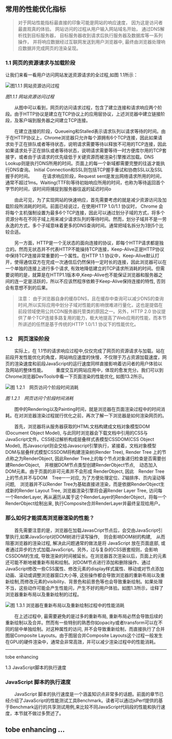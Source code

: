##  常用的性能优化指标
>   对于网站性能指标最直接的印象可能是网站的响应速度，
>   因为这是访问者最直观真的体验。
>   网站访问的过程从用户输入网站域名开始，
>   通过DNS解析找到目标服务器，
>   目标服务器收到请求后执行服务器及数据库等一系列操作，
>   并将响应数据经过互联网发送到用户浏览器中,
>   最终由浏览器处理响应数据并完成网页的渲染呈现。

### 1.1 网页的资源请求与加载阶段

让我们来看一看用户访问网站发送资源请求的全过程,如图 1.1所示：

![图1.1.1 网站资源访问过程](http://optimization.ivuex.tech/img/chromeDevToolsTiming.png)

*图1.1.1 网站资源访问过程*

　　从图中可以看到，网页的访问请求过程，包含了建立连接和请求响应两个阶段。由于HTTP协议是建立在TCP协议上的应用层协议，上述浏览器中建立链接阶段，及客户端到服务器之间建立TCP连接。

　　在建立连接的阶段，Queueing和Stalled表示请求队列以请求等待的时间。由于在HTTP协议上，Chrome浏览器只允许每个源拥有6个TCP连接，因此如果请求处于正在排队或者等待状态，说明请求需要等待以释放不可用的TCP连接，因此如果请求处于正在排队或者等待状态，说明请求需要等待一时方便库尔用的TCP套接字，或者由于该请求的优先级低于关键资源而被渲染引擎推迟加载。DNS Lookup则是执行DNS所用的时间。页面上的每一个新域都需要完整的往返才能执行DNS查询。 Initial Connection和SSL则包括TCP握手重试和协商SSL以及SSL握手的时间。
　　在请求响应阶段，Request sent是发出网络请求所用的时间，通常不超过1ms。Waiting(TTFB)等待初始响应所用的时间，也称为等待返回首个字节的时间，该时间将捕捉到服务器往返的延迟时间o

　　由此可见，为了实现网站的快速响应，首先需要考虑的就是减少资源访问及加载阶段所消耗的时间。前面已经说过，在使用HTTP 1.0/1.1 协议时， Chrome 会将每个主机强制设置为最多6个TCP连接，因此可以通过划分子域的方式，将多个资源分布在不同子域上用来减少请求队列的等待时间。然而，划分子域并不是一劳永逸的方式，多个子域意味着更多的DNS查询时间。通常把域名拆分为3到5个比较合适。

　　另一方面，HTTP是一个无状态的面向连接的协议，即每个HTTP请求都是独立的。然而无状态并不代表HTTP不能操持TCP连接，Keep-Alive正是HTTP协议中保持TCP连接非常重要的一个属性。在HTTP 1.1 协议中，Keep-Alive默认打开，使得通信双方在完成一次通信后仍然保持一定时长的连接，因此浏览器可以在一个单独的连接上进行多个请求, 有效地降低建立的TCP请求所消耗的时间。但需要说明的是，就算是在HTTP1.1版本中,Keep-Alive也不能保证浏览器和服务器之间的连一定是活跃的，所以不应该然程序依赖于Keep-Alive保持连接的特性, 否则会有意想不到的后果。

> 注意： 由于浏览器自身的缓存DNS，且在缓存中查询可以减少DNS的查询时间,所以实际应用中划分子域对性能的影响很难进行量化，这也是提倡在前段领域使用公共CDN服务器托管类的原因之一。另外，HTTP 2.0 协议提供了单个TCP连接多路复用的能力，极大地提高了Web应用的性能，而本节所讲述的任然是基于传统的HTTP 1.0/1.1 协议下的性能优化。

### 1.2　网页渲染阶段
　　实际上，在 1.1节的请求响应过程中,仅仅完成了网页的资源请求与加载。站在前段开发性能优化的角度，网站响应速度的快慢，不仅限于万占资源加载速度，网页的渲染速度和前段JavaScript的运行速度同样直接影响着访问者的用户体验以及网站的整体性能。
　　重度交互的网站应用中，体现的愈发充分。我们可以到Chrome浏览器DevTools中看一下页面渲染的性能优化, 如图13.2所示。

![图 1.2.1　网页访问个阶段时间消耗](http://optimization.ivuex.tech/img/timeOfEachAssetsAccessStages.png)

*图 1.2.1　网页访问个阶段时间消耗*

　　图中的Rendering以及Painting时间，就是浏览器在页面渲染过程中的时间消耗。在对浏览器渲染过程就行优化之前，再次了解一下浏览器是如何渲染网页的。

　　首先，浏览器将从服务器获取的HTML文档构建成文档对象模型DOM (Document Object Model), 与此同时浏览器会下载文档中引用的CSS与JavaScript文件。CSS经过解析构成层叠样式表模型CSSDOM(CSS Object Model), 而Javascript则会交给Javascript引擎执行，紧接着，文档对象模型DOM与层叠样式模型CSSDOM将构建渲染树(Render Tree), Render Tree 上的节点称之为RenderObject, 因此Render Tree上的每个节点对象递归检查是否需要创建RenderObject,　并根据DOM节点类型创建RenderObject节点,　动态加入DOM元素。由于页面的非可元素并不会形成 RenderObject, 因此　Render Tree上的节点并不与DOM　Tree一一对应, 为了方便处理定位、Z轴排序、页内滚动等问题,　浏览器并不以Render Tree为基础直接进渲染，而是依据RenderObject生成新的Render Layout Tree, 浏览器渲染引擎将会遍Render Layer Tree, 访问每一个RenderLayer, 再从遍历从属于这个RenderLayer的RenderObject，将每一个RenderObject绘制出来, 执行Composite合并RenderLayer并最终呈现给用户。

### 那么如何才能提高浏览器渲染的性能？

　　首先需要注意的是，浏览器在加载JavasCript节点后，会交由JavaScript引擎执行,如果JavaScript对DOM树进行读写操作,　则会影响DOM树的构建,　从而阻塞浏览器的渲染过程, 解决此问题通常的做法是将 JavaScript 放在页面底部, 或者通过异步的方式加载JavaScript。另外，过与复杂的CSS嵌套规则，会影响CSSDOM的生成, 导致渲染的时间被延长。在浏览器首次渲染以后，页面上的元素还可能不断地被重新布局和绘制。对DOM节点进行添加和删除操作、通过JavaScript修改一些CSS属性、修改元素的display样式属性、移动或对节点添加动画、滚动或调整浏览器窗口大小等, 这些操作都会导致浏览器的重新布局以及重新绘制,而修改元素的visibility、背景色和前景色等也会导致重新绘制。如果处理不当，这些动作可能会产生性能问，产生不好的用户体验。如图1.3所示，诠释了浏览器重新布局以及重新绘制的过程。

![图 1.3.1  浏览器在重新布局以及重新绘制过程中的性能消耗](http://optimization.ivuex.tech/img/eventLogPanelInChromDevTools.png)

　　在上述过程中, 最需要避免的是过多的重新布局, 重新布局必然会导致后续的重新绘制以及合并。然而有一些特别的熟悉你如opacity或者transform可以在不同的层中单独绘制。对这种属性的访问, 并不会导致重新绘制，而直接执行了合并图层Composite Layouts。由于图层合并Composite Layouts这个过程一般发生在GPU的硬件渲染中，通常会非常高效，并可以减少渲染过程中的性能消耗。

---
tobe enhancing

1.3 JavaScript脚本的执行速度
### JavaScript 脚本的执行速度
　　JavaScript 脚本的执行速度是一个涵盖知识点非常多的话题。前面的章节已经介绍了JavaScript的性能测试工具Benchmark。读者可以通过jsPerf提供的基于Benchmark运行的共享测试用例,来比较不同JavaScript代码段的性能和执行速度，本节就不做过多赘述了。

tobe enhancing ...
---
